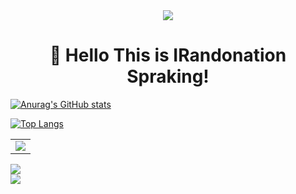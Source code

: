 <!--
**IRandonation/IRandonation** is a ✨ _special_ ✨ repository because its `README.md` (this file) appears on your GitHub profile.

Here are some ideas to get you started:

- 🔭 I’m currently working on ...
- 🌱 I’m currently learning ...
- 👯 I’m looking to collaborate on ...
- 🤔 I’m looking for help with ...
- 💬 Ask me about ...
- 📫 How to reach me: ...
- 😄 Pronouns: ...
- ⚡ Fun fact: ...
-->
<div align="center">
  
  <!-- dynamic typing effect 动态打字效果 -->
  <div>
    <a href="https://blog.sunguoqi.com/">
      <img src="https://readme-typing-svg.demolab.com?font=Fira+Code&pause=1000&width=435&lines=console.log(%22Hello%2C%20World%22);Welcome to My Space!&center=true&size=27" />
    </a>
  </div>

  #  🙋 Hello This is IRandonation Spraking!

</div>

[![Anurag's GitHub stats](https://github-readme-stats.vercel.app/api?username=IRandonation&theme=dracula)](https://github.com/anuraghazra/github-readme-stats)
</div>

[![Top Langs](https://github-readme-stats.vercel.app/api/top-langs/?username=IRandonation&layout=donut-vertical)](https://github.com/anuraghazra/github-readme-stats)

<!-- GitHub Activity Graph GitHub 活动图 -->
<table>
  <tr>
    <td>
      <picture>
        <source media="(prefers-color-scheme: dark)" srcset="https://github-readme-activity-graph.vercel.app/graph?username=IRandonation&theme=xcode&bg_color=FF000000&hide_border=true" />
        <source media="(prefers-color-scheme: light)" srcset="https://github-readme-activity-graph.vercel.app/graph?username=IRandonation&theme=xcode&bg_color=FF000000&color=000000&hide_border=true" />
        <img src="https://github-readme-activity-graph.vercel.app/graph?username=IRandonation&theme=xcode&bg_color=FF000000&hide_border=true" />
      </picture>
  </tr>
</table>

</div>

<!-- ########################################## 分割 ########################################## -->

<!-- GitHub 奖杯🏆 -->
<div><img src="https://github-profile-trophy.vercel.app/?username=IRandonation&theme=gruvbox&row=1&column=7&no-frame=true&no-bg=true" /><br/></div>

<!-- profile-3d-contrib 3D贡献图-->
<picture>
  <source media="(prefers-color-scheme: dark)" srcset="https://cdn.jsdelivr.net/gh/IRandonation/IRandonation/profile-3d-contrib/profile-night-rainbow.svg" />
  <source media="(prefers-color-scheme: light)" srcset="https://cdn.jsdelivr.net/gh/IRandonation/IRandonation/profile-3d-contrib/profile-gitblock.svg" />
  <img src="https://cdn.jsdelivr.net/gh/IRandonation/IRandonation/profile-3d-contrib/profile-night-rainbow.svg" />
</picture>

</div>

<!-- ########################################## 分割 ########################################## -->
